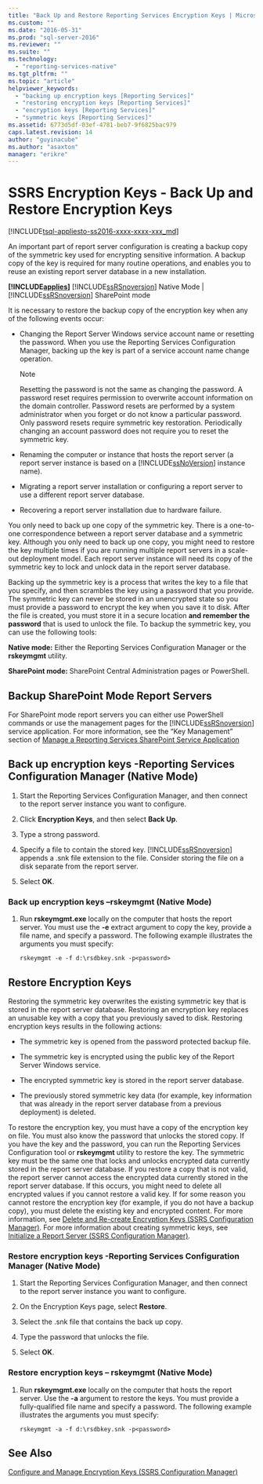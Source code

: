 ```yaml
---
title: "Back Up and Restore Reporting Services Encryption Keys | Microsoft Docs"
ms.custom: ""
ms.date: "2016-05-31"
ms.prod: "sql-server-2016"
ms.reviewer: ""
ms.suite: ""
ms.technology: 
  - "reporting-services-native"
ms.tgt_pltfrm: ""
ms.topic: "article"
helpviewer_keywords: 
  - "backing up encryption keys [Reporting Services]"
  - "restoring encryption keys [Reporting Services]"
  - "encryption keys [Reporting Services]"
  - "symmetric keys [Reporting Services]"
ms.assetid: 6773d5df-03ef-4781-beb7-9f6825bac979
caps.latest.revision: 14
author: "guyinacube"
ms.author: "asaxton"
manager: "erikre"
---
```

# SSRS Encryption Keys - Back Up and Restore Encryption Keys
[!INCLUDE[tsql-appliesto-ss2016-xxxx-xxxx-xxx_md](../../includes/tsql-appliesto-ss2016-xxxx-xxxx-xxx-md.md)]

  An important part of report server configuration is creating a backup copy of the symmetric key used for encrypting sensitive information. A backup copy of the key is required for many routine operations, and enables you to reuse an existing report server database in a new installation.  
  
 **[!INCLUDE[applies](../../includes/applies-md.md)]**  [!INCLUDE[ssRSnoversion](../../includes/ssrsnoversion-md.md)] Native Mode | [!INCLUDE[ssRSnoversion](../../includes/ssrsnoversion-md.md)] SharePoint mode  
  
 It is necessary to restore the backup copy of the encryption key when any of the following events occur:  
  
-   Changing the Report Server Windows service account name or resetting the password. When you use the Reporting Services Configuration Manager, backing up the key is part of a service account name change operation.  
  
    > [!NOTE]
    > Resetting the password is not the same as changing the password. A password reset requires permission to overwrite account information on the domain controller. Password resets are performed by a system administrator when you forget or do not know a particular password. Only password resets require symmetric key restoration. Periodically changing an account password does not require you to reset the symmetric key.  
  
-   Renaming the computer or instance that hosts the report server (a report server instance is based on a [!INCLUDE[ssNoVersion](../../includes/ssnoversion-md.md)] instance name).  
  
-   Migrating a report server installation or configuring a report server to use a different report server database.  
  
-   Recovering a report server installation due to hardware failure.  
  
 You only need to back up one copy of the symmetric key. There is a one-to-one correspondence between a report server database and a symmetric key. Although you only need to back up one copy, you might need to restore the key multiple times if you are running multiple report servers in a scale-out deployment model. Each report server instance will need its copy of the symmetric key to lock and unlock data in the report server database.

 Backing up the symmetric key is a process that writes the key to a file that you specify, and then scrambles the key using a password that you provide. The symmetric key can never be stored in an unencrypted state so you must provide a password to encrypt the key when you save it to disk. After the file is created, you must store it in a secure location **and remember the password** that is used to unlock the file. To backup the symmetric key, you can use the following tools:  
  
 **Native mode:** Either the Reporting Services Configuration Manager or the **rskeymgmt** utility.  
  
 **SharePoint mode:** SharePoint Central Administration pages or PowerShell.  
  
##  <a name="bkmk_backup_sharepoint"></a> Backup SharePoint Mode Report Servers  
 For SharePoint mode report servers you can either use PowerShell commands or use the management pages for the [!INCLUDE[ssRSnoversion](../../includes/ssrsnoversion-md.md)] service application. For more information, see the “Key Management” section of [Manage a Reporting Services SharePoint Service Application](../../reporting-services/report-server-sharepoint/manage-a-reporting-services-sharepoint-service-application.md)  
  
##  <a name="bkmk_backup_configuration_manager"></a> Back up encryption keys -Reporting Services Configuration Manager (Native Mode)  
  
1.  Start the Reporting Services Configuration Manager, and then connect to the report server instance you want to configure.  
  
2.  Click **Encryption Keys**, and then select **Back Up**.  
  
3.  Type a strong password.  
  
4.  Specify a file to contain the stored key. [!INCLUDE[ssRSnoversion](../../includes/ssrsnoversion-md.md)] appends a .snk file extension to the file. Consider storing the file on a disk separate from the report server.  
  
5.  Select **OK**.  
  
###  <a name="bkmk_backup_rskeymgmt"></a> Back up encryption keys –rskeymgmt (Native Mode)  
  
1.  Run **rskeymgmt.exe** locally on the computer that hosts the report server. You must use the **-e** extract argument to copy the key, provide a file name, and specify a password. The following example illustrates the arguments you must specify:  
  
    ```  
    rskeymgmt -e -f d:\rsdbkey.snk -p<password>  
    ```  
  
## Restore Encryption Keys  
 Restoring the symmetric key overwrites the existing symmetric key that is stored in the report server database. Restoring an encryption key replaces an unusable key with a copy that you previously saved to disk. Restoring encryption keys results in the following actions:  
  
-   The symmetric key is opened from the password protected backup file.  
  
-   The symmetric key is encrypted using the public key of the Report Server Windows service.  
  
-   The encrypted symmetric key is stored in the report server database.  
  
-   The previously stored symmetric key data (for example, key information that was already in the report server database from a previous deployment) is deleted.  
  
 To restore the encryption key, you must have a copy of the encryption key on file. You must also know the password that unlocks the stored copy. If you have the key and the password, you can run the Reporting Services Configuration tool or **rskeymgmt** utility to restore the key. The symmetric key must be the same one that locks and unlocks encrypted data currently stored in the report server database. If you restore a copy that is not valid, the report server cannot access the encrypted data currently stored in the report server database. If this occurs, you might need to delete all encrypted values if you cannot restore a valid key. If for some reason you cannot restore the encryption key (for example, if you do not have a backup copy), you must delete the existing key and encrypted content. For more information, see [Delete and Re-create Encryption Keys  &#40;SSRS Configuration Manager&#41;](../../reporting-services/install-windows/ssrs-encryption-keys-delete-and-re-create-encryption-keys.md). For more information about creating symmetric keys, see [Initialize a Report Server &#40;SSRS Configuration Manager&#41;](../../reporting-services/install-windows/ssrs-encryption-keys-initialize-a-report-server.md).  
  
###  <a name="bkmk_restore_configuration_manager"></a> Restore encryption keys -Reporting Services Configuration Manager (Native Mode)  
  
1.  Start the Reporting Services Configuration Manager, and then connect to the report server instance you want to configure.  
  
2.  On the Encryption Keys page, select **Restore**.  
  
3.  Select the .snk file that contains the back up copy.  
  
4.  Type the password that unlocks the file.  
  
5.  Select **OK**. 
  
###  <a name="bkmk_restore_rskeymgmt"></a> Restore encryption keys – rskeymgmt (Native Mode)  
  
1.  Run **rskeymgmt.exe** locally on the computer that hosts the report server. Use the **-a** argument to restore the keys. You must provide a fully-qualified file name and specify a password. The following example illustrates the arguments you must specify:  
  
    ```  
    rskeymgmt -a -f d:\rsdbkey.snk -p<password>  
    ```  
  
## See Also  
 [Configure and Manage Encryption Keys &#40;SSRS Configuration Manager&#41;](../../reporting-services/install-windows/ssrs-encryption-keys-manage-encryption-keys.md)  
  
  